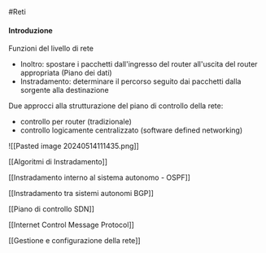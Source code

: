 #Reti 

#### Introduzione
Funzioni del livello di rete
- Inoltro: spostare i pacchetti dall'ingresso del router all'uscita del router appropriata (Piano dei dati)
- Instradamento: determinare il percorso seguito dai pacchetti dalla sorgente alla destinazione

Due approcci alla strutturazione del piano di controllo della rete:
- controllo per router (tradizionale)
- controllo logicamente centralizzato (software defined networking)

![[Pasted image 20240514111435.png]]


[[Algoritmi di Instradamento]]

[[Instradamento interno al sistema autonomo - OSPF]]

[[Instradamento tra sistemi autonomi BGP]]

[[Piano di controllo SDN]]

[[Internet Control Message Protocol]]

[[Gestione e configurazione della rete]]


